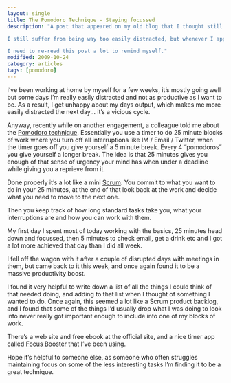 ```yaml
---
layout: single
title: The Pomodoro Technique - Staying focussed
description: "A post that appeared on my old blog that I thought still had enough merit to bring across.

I still suffer from being way too easily distracted, but whenever I apply the discipline of Pomodoro my output goes up exponentially.

I need to re-read this post a lot to remind myself."
modified: 2009-10-24
category: articles
tags: [pomodoro]
---
```


I’ve been working at home by myself for a few weeks, it’s mostly going well but some days I’m really easily distracted and not as productive as I want to be. As a result, I get unhappy about my days output, which makes me more easily distracted the next day... it’s a vicious cycle. 

Anyway, recently while on another engagement, a colleague told me about the [Pomodoro technique][1]. Essentially you use a timer to do 25 minute blocks of work where you turn off all interruptions like IM / Email / Twitter, when the timer goes off you give yourself a 5 minute break. Every 4 “pomodoros” you give yourself a longer break. The idea is that 25 minutes gives you enough of that sense of urgency your mind has when under a deadline while giving you a reprieve from it. 

Done properly it’s a lot like a mini [Scrum][2]. You commit to what you want to do in your 25 minutes, at the end of that look back at the work and decide what you need to move to the next one.

Then you keep track of how long standard tasks take you, what your interruptions are and how you can work with them. 

My first day I spent most of today working with the basics, 25 minutes head down and focussed, then 5 minutes to check email, get a drink etc and I got a lot more achieved that day than I did all week.

I fell off the wagon with it after a couple of disrupted days with meetings in them, but came back to it this week, and once again found it to be a massive productivity boost. 

I found it very helpful to write down a list of all the things I could think of that needed doing, and adding to that list when I thought of something I wanted to do. Once again, this seemed a lot like a Scrum product backlog, and I found that some of the things I’d usually drop what I was doing to look into never really got important enough to include into one of my blocks of work. 

There’s a web site and free ebook at the official site, and a nice timer app called [Focus Booster][3] that I’ve been using.

Hope it’s helpful to someone else, as someone who often struggles maintaining focus on some of the less interesting tasks I’m finding it to be a great technique.

[1]: http://www.pomodorotechnique.com/
[2]: http://en.wikipedia.org/wiki/Scrum_(development)
[3]: http://www.focusboosterapp.com/